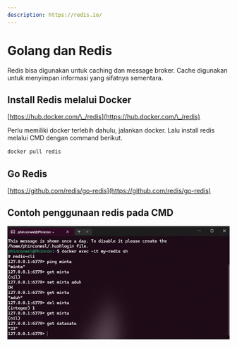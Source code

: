 ```yaml
---
description: https://redis.io/
---
```


# Golang dan Redis

Redis bisa digunakan untuk caching dan message broker. Cache digunakan untuk menyimpan informasi yang sifatnya sementara.

## Install Redis melalui Docker

[https://hub.docker.com/\_/redis](https://hub.docker.com/\_/redis)

Perlu memiliki docker terlebih dahulu, jalankan docker. Lalu install redis melalui CMD dengan command berikut.

```bash
docker pull redis
```

## Go Redis

[https://github.com/redis/go-redis](https://github.com/redis/go-redis)

## Contoh penggunaan redis pada CMD

![](<.gitbook/assets/image (4) (1).png>)

